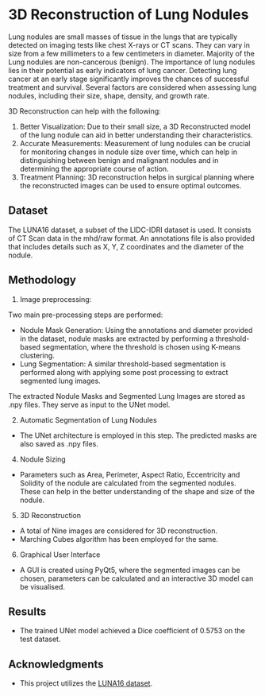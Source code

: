 # 3D Reconstruction of Lung Nodules

Lung nodules are small masses of tissue in the lungs that are typically detected on imaging tests like chest X-rays or CT scans. They can vary in size from a few millimeters to a few centimeters in diameter. Majority of the Lung nodules are non-cancerous (benign). The importance of lung nodules lies in their potential as early indicators of lung cancer. Detecting lung cancer at an early stage significantly improves the chances of successful treatment and survival. Several factors are considered when assessing lung nodules, including their size, shape, density, and growth rate. 

3D Reconstruction can help with the following:
1. Better Visualization: 
   Due to their small size, a 3D Reconstructed model of the lung nodule can aid in better understanding their characteristics.
2. Accurate Measurements: 
   Measurement of lung nodules can be crucial for monitoring changes in nodule size over time, which can help in distinguishing between benign and malignant nodules and in determining the appropriate course of 
   action.
3. Treatment Planning: 
   3D reconstruction helps in surgical planning where the reconstructed images can be used to ensure optimal outcomes.

## Dataset

The LUNA16 dataset, a subset of the LIDC-IDRI dataset is used. It consists of CT Scan data in the mhd/raw format. An annotations file is also provided that includes details such as X, Y, Z coordinates and the diameter of the nodule.

## Methodology

1. Image preprocessing:

Two main pre-processing steps are performed:
- Nodule Mask Generation: 
  Using the annotations and diameter provided in the dataset, nodule masks are extracted by performing a threshold-based segmentation, where the threshold is chosen using K-means clustering. 
- Lung Segmentation: 
  A similar threshold-based segmentation is performed along with applying some post processing to extract segmented lung images.

The extracted Nodule Masks and Segmented Lung Images are stored as .npy files. They serve as input to the UNet model.

2. Automatic Segmentation of Lung Nodules
- The UNet architecture is employed in this step. The predicted masks are also saved as .npy files.
  
4. Nodule Sizing
- Parameters such as Area, Perimeter, Aspect Ratio, Eccentricity and Solidity of the nodule are calculated from the segmented nodules. These can help in the better understanding of the shape and size of the nodule.

5. 3D Reconstruction
- A total of Nine images are considered for 3D reconstruction.
- Marching Cubes algorithm has been employed for the same.

6. Graphical User Interface
- A GUI is created using PyQt5, where the segmented images can be chosen, parameters can be calculated and an interactive 3D model can be visualised.

## Results

- The trained UNet model achieved a Dice coefficient of 0.5753 on the test dataset.

## Acknowledgments

- This project utilizes the [LUNA16 dataset](https://luna16.grand-challenge.org/Data/).
